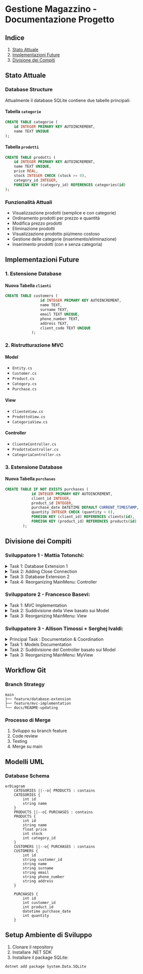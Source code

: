 # Gestione Magazzino - Documentazione Progetto

## Indice
1. [Stato Attuale](#stato-attuale)
2. [Implementazioni Future](#implementazioni-future)
3. [Divisione dei Compiti](#divisione-dei-compiti)

## Stato Attuale

### Database Structure
Attualmente il database SQLite contiene due tabelle principali:

#### Tabella `categorie`
```sql
CREATE TABLE categorie (
    id INTEGER PRIMARY KEY AUTOINCREMENT, 
    name TEXT UNIQUE
);
```

#### Tabella `prodotti`
```sql
CREATE TABLE prodotti (
    id INTEGER PRIMARY KEY AUTOINCREMENT, 
    name TEXT UNIQUE, 
    price REAL, 
    stock INTEGER CHECK (stock >= 0), 
    category_id INTEGER, 
    FOREIGN KEY (category_id) REFERENCES categories(id)
);
```

### Funzionalità Attuali
- Visualizzazione prodotti (semplice e con categorie)
- Ordinamento prodotti per prezzo e quantità
- Modifica prezzo prodotti
- Eliminazione prodotti
- Visualizzazione prodotto più/meno costoso
- Gestione delle categorie (inserimento/eliminazione)
- Inserimento prodotti (con e senza categoria)

## Implementazioni Future

### 1. Estensione Database
#### Nuova Tabella `clienti`
```sql
CREATE TABLE customers (
                id INTEGER PRIMARY KEY AUTOINCREMENT, 
                name TEXT, 
                surname TEXT, 
                email TEXT UNIQUE, 
                phone_number TEXT, 
                address TEXT, 
                client_code TEXT UNIQUE
            );
```

### 2. Ristrutturazione MVC
#### Model
- `Entity.cs`
- `Customer.cs`
- `Product.cs`
- `Category.cs`
- `Purchase.cs`

#### View
- `ClienteView.cs`
- `ProdottoView.cs`
- `CategoriaView.cs`

#### Controller
- `ClienteController.cs`
- `ProdottoController.cs`
- `CategoriaController.cs`

### 3. Estensione Database
#### Nuova Tabella `purchases`
```sql
CREATE TABLE IF NOT EXISTS purchases (
            id INTEGER PRIMARY KEY AUTOINCREMENT, 
            client_id INTEGER, 
            product_id INTEGER, 
            purchase_date DATETIME DEFAULT CURRENT_TIMESTAMP, 
            quantity INTEGER CHECK (quantity > 0),
            FOREIGN KEY (client_id) REFERENCES clients(id), 
            FOREIGN KEY (product_id) REFERENCES products(id)
        );
```
## Divisione dei Compiti

### Sviluppatore 1 - Mattia Totonchi: 

<details>
<summary>Task 1: Database Extension 1</summary>

**Branch**: `feature/creazione tabella clienti`
- [x] Creazione tabella `clienti`
- [x]  Test integrità database

</details>

<details>
<summary>Task 2: Adding Close Connection </summary>

- [x] Implementazione della chiusura della connessione al database
</details>

<details>
<summary>Task 3: Database Extension 2</summary>

**Branch**: `feature/creazione tabella acquisti`
- [x] Creazione tabella `purchases`
- [x] Implementazione delle relazioni necessarie
- [x] Test integrità database
- [x] Refactor del Database: spostamento da Program.cs a Database.cs
</details>

<details>
<summary>Task 4: Reorganizing MainMenu: Controller </summary>

</details>


### Sviluppatore 2 - Francesco Basevi: 
<details>
<summary>Task 1: MVC Implementation</summary>

**Branch**: `feature/mvc-implementation`

- [x] Ristrutturazione del codice esistente in pattern MVC
- [x] Traduzione del progetto originale da Italiano a Inglese
</details>

<details>
<summary>Task 2: Suddivisione della View basato sui Model</summary>

- [x] `CustomerView.cs`: nuova view per `Customer`
- [x] `ProductView.cs`: nuova view per `Product`
- [x] `PurchaseView.cs`: nuova view per `Purchase`

</details>

<details>
<summary>Task 3: Reorganizing MainMenu: View </summary>
</details>

### Sviluppatore 3 - Allison Timossi + Serghej Ivaldi: 

<details>
<summary>Principal Task : Documentation & Coordination </summary>

**Branch**: `README-updating`

- Supervisione generale del progetto
- Mantenimento README.md **ad ogni implementazione**
- Coordinamento merge requests
</details>

<details>
<summary>Task 1: Models Documentation</summary>

**Branch**: `feature/modelName-model`
    - [x] Entity.cs
    - [x] Customer.cs
    - [x] Product.cs
    - [x] Purchase.cs
</details>

<details>
<summary>Task 2: Suddivisione del Controller basato sui Model</summary>

- [x] `CustomerController.cs`: nuovo controller per `Customer`
- [x] `ProductController.cs.cs`: nuovo controller per `Product`
- [x] `PurchaseController.cs`: nuovo controller per `Purchase`
</details>

<details>
<summary>Task 3: Reorganizing MainMenu: MyView </summary>

- [x] Rendere MainMenu più semplice: 
```csharp
    public void ShowMainMenu(){
        Console.WriteLine("1 - Manage Products");
        Console.WriteLine("2 - Manage Categories");
        Console.WriteLine("3 - Manage Customers");
        Console.WriteLine("4 - Manage Purchases");
        Console.WriteLine("5 - Exit");
    }
```
</details>


## Workflow Git

### Branch Strategy
```
main
├── feature/database-extension
├── feature/mvc-implementation
└── docs/README-updating
```

### Processo di Merge
1. Sviluppo su branch feature
2. Code review
3. Testing
4. Merge su main

## Modelli UML

### Database Schema
```mermaid
erDiagram
    CATEGORIES ||--o{ PRODUCTS : contains
    CATEGORIES {
        int id
        string name
    }
    PRODUCTS ||--o{ PURCHASES : contains
    PRODUCTS {
        int id
        string name
        float price
        int stock
        int category_id
    }
    CUSTOMERS ||--o{ PURCHASES : contains
    CUSTOMERS {
        int id
        string customer_id
        string name
        string surname
        string email
        string phone_number
        string address
    }
    
    PURCHASES {
        int id
        int customer_id
        int product_id
        datetime purchase_date
        int quantity
    }
```


## Setup Ambiente di Sviluppo
1. Clonare il repository
2. Installare .NET SDK
3. Installare il package SQLite:
```bash
dotnet add package System.Data.SQLite
```